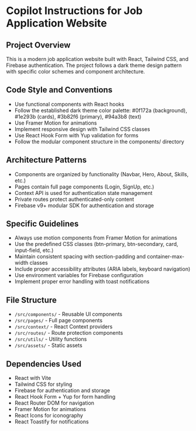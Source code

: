 # Copilot Instructions for Job Application Website

<!-- Use this file to provide workspace-specific custom instructions to Copilot. For more details, visit https://code.visualstudio.com/docs/copilot/copilot-customization#_use-a-githubcopilotinstructionsmd-file -->

## Project Overview
This is a modern job application website built with React, Tailwind CSS, and Firebase authentication. The project follows a dark theme design pattern with specific color schemes and component architecture.

## Code Style and Conventions
- Use functional components with React hooks
- Follow the established dark theme color palette: #0f172a (background), #1e293b (cards), #3b82f6 (primary), #94a3b8 (text)
- Use Framer Motion for animations
- Implement responsive design with Tailwind CSS classes
- Use React Hook Form with Yup validation for forms
- Follow the modular component structure in the components/ directory

## Architecture Patterns
- Components are organized by functionality (Navbar, Hero, About, Skills, etc.)
- Pages contain full page components (Login, SignUp, etc.)
- Context API is used for authentication state management
- Private routes protect authenticated-only content
- Firebase v9+ modular SDK for authentication and storage

## Specific Guidelines
- Always use motion components from Framer Motion for animations
- Use the predefined CSS classes (btn-primary, btn-secondary, card, input-field, etc.)
- Maintain consistent spacing with section-padding and container-max-width classes
- Include proper accessibility attributes (ARIA labels, keyboard navigation)
- Use environment variables for Firebase configuration
- Implement proper error handling with toast notifications

## File Structure
- `/src/components/` - Reusable UI components
- `/src/pages/` - Full page components
- `/src/context/` - React Context providers
- `/src/routes/` - Route protection components
- `/src/utils/` - Utility functions
- `/src/assets/` - Static assets

## Dependencies Used
- React with Vite
- Tailwind CSS for styling
- Firebase for authentication and storage
- React Hook Form + Yup for form handling
- React Router DOM for navigation
- Framer Motion for animations
- React Icons for iconography
- React Toastify for notifications
